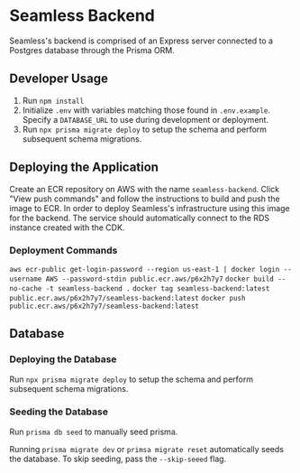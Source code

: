 # Seamless Backend

Seamless's backend is comprised of an Express server connected to a Postgres database through the Prisma ORM.

## Developer Usage

1. Run `npm install`
2. Initialize `.env` with variables matching those found in `.env.example`. Specify a `DATABASE_URL` to use during development or deployment.
3. Run `npx prisma migrate deploy` to setup the schema and perform subsequent schema migrations.

## Deploying the Application

Create an ECR repository on AWS with the name `seamless-backend`. Click "View push commands" and follow the instructions to build and push the image to ECR. In order to deploy Seamless's infrastructure using this image for the backend. The service should automatically connect to the RDS instance created with the CDK.

### Deployment Commands

`aws ecr-public get-login-password --region us-east-1 | docker login --username AWS --password-stdin public.ecr.aws/p6x2h7y7`
`docker build --no-cache -t seamless-backend .`
`docker tag seamless-backend:latest public.ecr.aws/p6x2h7y7/seamless-backend:latest`
`docker push public.ecr.aws/p6x2h7y7/seamless-backend:latest`

## Database

### Deploying the Database

Run `npx prisma migrate deploy` to setup the schema and perform subsequent schema migrations.

### Seeding the Database

Run `prisma db seed` to manually seed prisma.

Running `prisma migrate dev` or `primsa migrate reset` automatically seeds the database. To skip seeding, pass the `--skip-seeed` flag.


